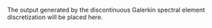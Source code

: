 The output generated by the discontinuous Galerkin spectral element discretization will be placed here. 
